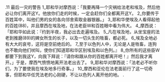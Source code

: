 .11 
最后一灾的警告 
1_耶和华对摩西说：「我要再降一个灾祸给法老和埃及，然后他必让你们离开这Y。他放你们走的时候，一定会赶你们全都离开这Y。 2_你要传于百姓耳中，叫他们男的女的各向邻舍索取金器银器。」 3_耶和华使埃及人看得起他的百姓(88)，并且摩西在埃及地，在法老臣W和百姓眼中看为伟大。 
4_摩西说：「耶和华如此说：『约到半夜，我必出去走遍埃及。 5_凡在埃及地，从坐宝座的法老到推磨(89)的婢女所生的长子，以及一切头生的牲畜，都必死。 6_埃及全地必有大大的哀号，这将是空前绝后的。 7_至于以色列人中，无论是人是牲畜，连狗也不敢向他们吠叫，使你们知道耶和华区别埃及和以色列。』 8_你所有的这些臣W都要下到我这Y，向我下拜说：『请你和跟从你的百姓都离开吧！』然后我才离开。」于是，摩西气愤愤地离开法老出去了。 
9_耶和华对摩西说：「法老必不听你们，为了要使我在埃及地多行奇事。」 10_摩西和亚伦在法老面前行了这一切奇事，但耶和华任凭法老的心刚硬，不让以色列人离开他的地。 
.